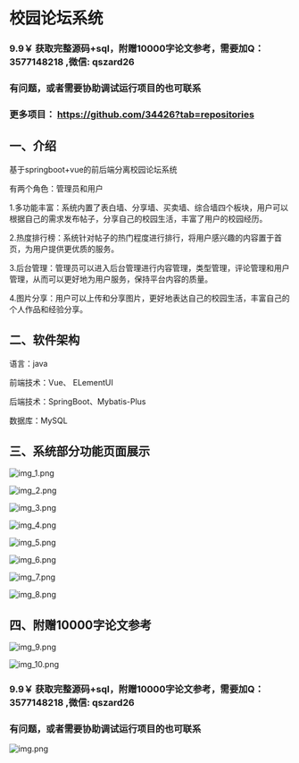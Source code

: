 # 校园论坛系统


### 9.9￥ 获取完整源码+sql，附赠10000字论文参考，需要加Q：3577148218 ,微信: qszard26
### 有问题，或者需要协助调试运行项目的也可联系
### 更多项目： https://github.com/34426?tab=repositories

## 一、介绍

基于springboot+vue的前后端分离校园论坛系统


有两个角色：管理员和用户

1.多功能丰富：系统内置了表白墙、分享墙、买卖墙、综合墙四个板块，用户可以根据自己的需求发布帖子，分享自己的校园生活，丰富了用户的校园经历。

2.热度排行榜：系统针对帖子的热门程度进行排行，将用户感兴趣的内容置于首页，为用户提供更优质的服务。

3.后台管理：管理员可以进入后台管理进行内容管理，类型管理，评论管理和用户管理，从而可以更好地为用户服务，保持平台内容的质量。

4.图片分享：用户可以上传和分享图片，更好地表达自己的校园生活，丰富自己的个人作品和经验分享。


## 二、软件架构

语言：java

前端技术：Vue、 ELementUI

后端技术：SpringBoot、Mybatis-Plus

数据库：MySQL

## 三、系统部分功能页面展示

![img_1.png](imgs/img_1.png)

![img_2.png](imgs/img_2.png)

![img_3.png](imgs/img_3.png)

![img_4.png](imgs/img_4.png)

![img_5.png](imgs/img_5.png)

![img_6.png](imgs/img_6.png)

![img_7.png](imgs/img_7.png)

![img_8.png](imgs/img_8.png)

## 四、附赠10000字论文参考

![img_9.png](imgs/img_9.png)

![img_10.png](imgs/img_10.png)

### 9.9￥ 获取完整源码+sql，附赠10000字论文参考，需要加Q：3577148218 ,微信: qszard26
### 有问题，或者需要协助调试运行项目的也可联系

![img.png](imgs/img.png)





